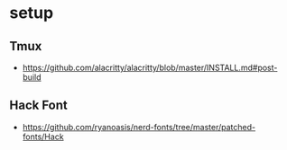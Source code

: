 # setup

## Tmux

* https://github.com/alacritty/alacritty/blob/master/INSTALL.md#post-build

## Hack Font

* https://github.com/ryanoasis/nerd-fonts/tree/master/patched-fonts/Hack